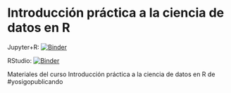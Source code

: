 # Introducción práctica a la ciencia de datos en R

Jupyter+R: [![Binder](http://mybinder.org/badge_logo.svg)](http://mybinder.org/v2/gh/Wences91/intro_ciencia_datos/main?filepath=index.ipynb)

RStudio: [![Binder](http://mybinder.org/badge_logo.svg)](http://mybinder.org/v2/gh/Wences91/intro_ciencia_datos/main?urlpath=rstudio)

Materiales del curso Introducción práctica a la ciencia de datos en R de #yosigopublicando
